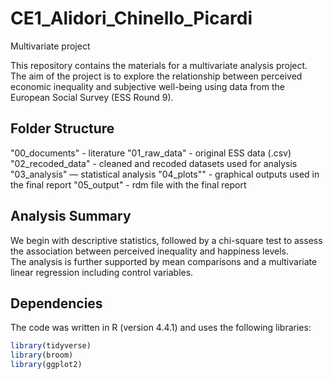 # CE1_Alidori_Chinello_Picardi

Multivariate project


This repository contains the materials for a multivariate analysis project. 
The aim of the project is to explore the relationship between perceived economic inequality and subjective well-being using data from the European Social Survey (ESS Round 9).

## Folder Structure

"00_documents" - literature
"01_raw_data" - original ESS data (.csv)
"02_recoded_data" - cleaned and recoded datasets used for analysis
"03_analysis" — statistical analysis
"04_plots"" - graphical outputs used in the final report
"05_output" - rdm file with the final report


## Analysis Summary

We begin with descriptive statistics, followed by a chi-square test to assess the association between perceived inequality and happiness levels.  
The analysis is further supported by mean comparisons and a multivariate linear regression including control variables.

## Dependencies

The code was written in R (version 4.4.1) and uses the following libraries:

```r
library(tidyverse)
library(broom)
library(ggplot2)